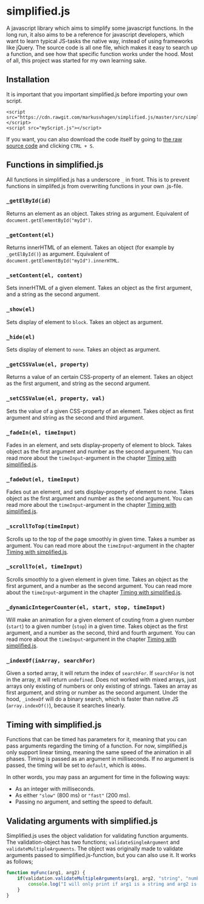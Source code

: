 # simplified.js
A javascript library which aims to simplify some javascript functions. In the long run, it also aims to be a reference for javascript developers, which want to learn typical JS-tasks the native way, instead of using frameworks like jQuery. The source code is all one file, which makes it easy to search up a function, and see how that specific function works under the hood. Most of all, this project was started for my own learning sake.

## Installation
It is important that you important simplified.js before importing your own script.
```
<script src="https://cdn.rawgit.com/markusvhagen/simplified.js/master/src/simplified.js"></script>
<script src="myScript.js"></script>
```
If you want, you can also download the code itself by going to [the raw source code](https://raw.githubusercontent.com/markusvhagen/simplified.js/master/src/simplified.js) and clicking `CTRL + S`.

## Functions in simplified.js
All functions in simplified.js has a underscore `_` in front. This is to prevent functions in simplifed.js from overwriting functions in your own .js-file.

### `_getElById(id)`
Returns an element as an object. Takes string as argument. Equivalent of `document.getElementById("myId")`.

### `_getContent(el)`
Returns innerHTML of an element. Takes an object (for example by `_getElById()`) as argument. Equivalent of `document.getElementById("myId").innerHTML`.

### `_setContent(el, content)`
Sets innerHTML of a given element. Takes an object as the first argument, and a string as the second argument.

### `_show(el)`
Sets display of element to `block`. Takes an object as argument.

### `_hide(el)`
Sets display of element to `none`. Takes an object as argument.

### `_getCSSValue(el, property)`
Returns a value of an certain CSS-property of an element. Takes an object as the first argument, and string as the second argument.

### `_setCSSValue(el, property, val)`
Sets the value of a given CSS-property of an element. Takes object as first argument and string as the second and third argument.

### `_fadeIn(el, timeInput)`
Fades in an element, and sets display-property of element to block. Takes object as the first argument and number as the second argument. You can read more about the `timeInput`-argument in the chapter [Timing with simplified.js](#timing-with-simplified.js).

### `_fadeOut(el, timeInput)`
Fades out an element, and sets display-property of element to none. Takes object as the first argument and number as the second argument. You can read more about the `timeInput`-argument in the chapter [Timing with simplified.js](#timing-with-simplified.js).

### `_scrollToTop(timeInput)`
Scrolls up to the top of the page smoothly in given time. Takes a number as argument. You can read more about the `timeInput`-argument in the chapter [Timing with simplified.js](#timing-with-simplified.js).

### `_scrollTo(el, timeInput)`
Scrolls smoothly to a given element in given time. Takes an object as the first argument, and a number as the second argument. You can read more about the `timeInput`-argument in the chapter [Timing with simplified.js](#timing-with-simplified.js).

### `_dynamicIntegerCounter(el, start, stop, timeInput)`
Will make an animation for a given element of couting from a given number (`start`) to a given number (`stop`) in a given time. Takes object as the first argument, and a number as the second, third and fourth argument. You can read more about the `timeInput`-argument in the chapter [Timing with simplified.js](#timing-with-simplified.js).

### `_indexOf(inArray, searchFor)`
Given a sorted array, it will return the index of `searchFor`. If `searchFor` is not in the array, it will return `undefined`. Does not worked with mixed arrays, just arrays only existing of numbers or only existing of strings. Takes an array as first argument, and string or number as the second argument. Under the hood, `_indexOf` will do a binary search, which is faster than native JS (`array.indexOf()`), because it searches linearly.

## Timing with simplified.js
Functions that can be timed has parameters for it, meaning that you can pass arguments regarding the timing of a function. For now, simplified.js only support linear timing, meaning the same speed of the animation in all phases. Timing is passed as an argument in milliseconds. If no argument is passed, the timing will be set to `default`, which is `400ms`.

In other words, you may pass an argument for time in the following ways:
* As an integer with milliseconds.
* As either `"slow"` (800 ms) or  `"fast"` (200 ms).  
* Passing no argument, and setting the speed to default.

## Validating arguments with simplified.js
Simplified.js uses the object validation for validating function arguments. The validation-object has two functions; `validateSingleArgument` and `validateMultipleArguments`. The object was originally made to validate arguments passed to simplified.js-function, but you can also use it. It works as follows;

```javascript
function myFunc(arg1, arg2) {
    if(validation.validateMultipleArguments(arg1, arg2, "string", "number")) {
        console.log("I will only print if arg1 is a string and arg2 is a number");
    }
}
```
